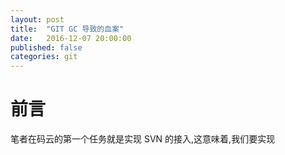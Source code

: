 ```yaml
---
layout: post
title:  "GIT GC 导致的血案"
date:   2016-12-07 20:00:00
published: false
categories: git
---
```


# 前言

笔者在码云的第一个任务就是实现 SVN 的接入,这意味着,我们要实现